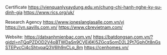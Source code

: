 Certificate
https://vienquanlyxaydung.edu.vn/chung-chi-hanh-nghe-ky-su-dinh-gia
https://www.rics.org/uk/

Research Agency
https://www.joneslanglasalle.com.vn/vi
https://vn.savills.com.vn/
https://www.cbrevietnam.com/


Website:
https://datxanhmienbac.com.vn/
https://batdongsan.com.vn/?gidzl=nTQqPZDOD2V4oBTWDaSn9CVEi6Kl5ZGcqSomD2L2Pt7GphOt8nGsSTEPvcCi4cShtvpaQ3V6lh9nCLq_8m
https://cenhomes.vn/

